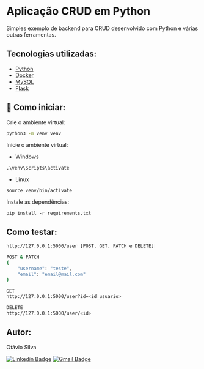 # Aplicação CRUD em Python

Simples exemplo de backend para CRUD desenvolvido com Python e várias outras ferramentas.

## Tecnologias utilizadas:

- [Python](https://www.python.org/)
- [Docker](https://www.docker.com/)
- [MySQL](https://www.mysql.com/)
- [Flask](https://flask.palletsprojects.com/en/stable/)

## 🚀 Como iniciar:

Crie o ambiente virtual:

```bash
python3 -m venv venv
```

Inicie o ambiente virtual:

- Windows

```
.\venv\Scripts\activate
```

- Linux

```
source venv/bin/activate
```

Instale as dependências:

```
pip install -r requirements.txt
```

## Como testar:

```bash
http://127.0.0.1:5000/user [POST, GET, PATCH e DELETE]
```

```bash
POST & PATCH
{
    "username": "teste",
    "email": "email@mail.com"
}
```

```bash
GET
http://127.0.0.1:5000/user?id=<id_usuario>
```

```bash
DELETE
http://127.0.0.1:5000/user/<id>
```

## Autor:

Otávio Silva

[![Linkedin Badge](https://img.shields.io/badge/-LinkedIn-blue?style=flat-square&logo=Linkedin&logoColor=white&link=https://www.linkedin.com/in/otaviosilva22/)](https://www.linkedin.com/in/otaviosilva22/)
[![Gmail Badge](https://img.shields.io/badge/-Gmail-c14438?style=flat-square&logo=Gmail&logoColor=white&link=mailto:otavio.ssilva22@gmail.com)](mailto:otavio.ssilva22@gmail.com)
